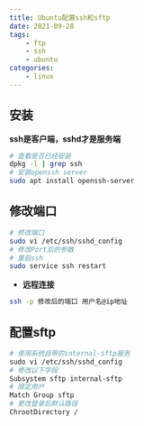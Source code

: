 ```yaml
---
title: Ubuntu配置ssh和sftp
date: 2021-09-28
tags: 
    - ftp 
    - ssh 
    - ubuntu
categories: 
    - linux
---
```

## 安装

**ssh是客户端，sshd才是服务端**
```bash
# 查看是否已经安装
dpkg -l | grep ssh
# 安装openssh server
sudo apt install openssh-server
```

## 修改端口

```bash
# 修改端口
sudo vi /etc/ssh/sshd_config
# 修改Port后的参数
# 重启ssh
sudo service ssh restart
```

- **远程连接**

```bash
ssh -p 修改后的端口 用户名@ip地址
```

## 配置sftp

```bash
# 使用系统自带的internal-sftp服务
sudo vi /etc/ssh/sshd_config
# 修改以下字段
Subsystem sftp internal-sftp
# 限定用户
Match Group sftp
# 更改登录后默认路径
ChrootDirectory /
```